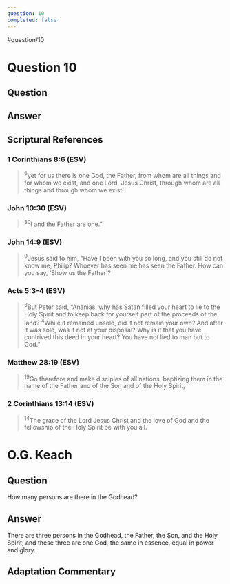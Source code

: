 ```yaml
---
question: 10
completed: false
---
```

#question/10
# Question 10

## Question


## Answer


## Scriptural References
### 1 Corinthians 8:6 (ESV)
> <sup>6</sup>yet for us there is one God, the Father, from whom are all things and for whom we exist, and one Lord, Jesus Christ, through whom are all things and through whom we exist.

### John 10:30 (ESV)
> <sup>30</sup>I and the Father are one.”

### John 14:9 (ESV)
> <sup>9</sup>Jesus said to him, “Have I been with you so long, and you still do not know me, Philip? Whoever has seen me has seen the Father. How can you say, ‘Show us the Father’?

### Acts 5:3-4 (ESV)
> <sup>3</sup>But Peter said, “Ananias, why has Satan filled your heart to lie to the Holy Spirit and to keep back for yourself part of the proceeds of the land?
> <sup>4</sup>While it remained unsold, did it not remain your own? And after it was sold, was it not at your disposal? Why is it that you have contrived this deed in your heart? You have not lied to man but to God.”

### Matthew 28:19 (ESV)
> <sup>19</sup>Go therefore and make disciples of all nations, baptizing them in the name of the Father and of the Son and of the Holy Spirit,

### 2 Corinthians 13:14 (ESV)
> <sup>14</sup>The grace of the Lord Jesus Christ and the love of God and the fellowship of the Holy Spirit be with you all.

# O.G. Keach
## Question
How many persons are there in the Godhead?

## Answer
There are three persons in the Godhead, the Father, the Son, and the Holy Spirit; and these three are one God, the same in essence, equal in power and glory.

## Adaptation Commentary
